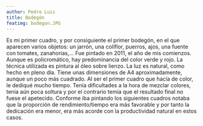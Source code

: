 ```yaml
---
author: Pedro Luis
title: Bodegón
featimg: bodegon.JPG
---
```

Es mi primer cuadro, y por consiguiente el primer bodegón, en el que aparecen varios objetos: un jarrón, una coliflor, puerros, ajos, una fuente con tomates, zanahorias,...
Fue pintado en  2011, el año de mis comienzos. Aunque es policromático, hay predominancia del color verde y rojo.
La técnica utilizada es pintura al óleo sobre lienzo. La luz es natural, como hecho en pleno día. Tiene unas dimensiones de A4 aproximadamente, aunque un poco más cuadrado.
Al ser el primer cuadro que hacía de color, le dediqué mucho tiempo. Tenía dificultades a la hora de mezclar colores, tenía aún poca soltura y por el contrario temía que el resultado final no fuese el apetecido.
Conforme iba pintando los siguientes cuadros notaba que la proporción de rendimiento/tiempo era más favorable y por tanto la dedicación era menor, era más acorde con la productividad natural en estos casos.
